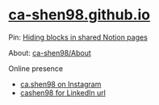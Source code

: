 # [ca-shen98.github.io](https://ca-shen98.github.io)

Pin: [Hiding blocks in shared Notion pages](https://www.notion.so/cashen98/A-sibling-of-https-www-notion-vip-create-global-blocks-37d75e8dc80e437d8ac4540287f01b72)

About: [ca-shen98/About](https://www.notion.so/cashen98/About-ad2724dd10344347a243c519b0fb6187)

Online presence
- [ca.shen98 on Instagram](https://instagram.com/ca.shen98)
- [cashen98 for LinkedIn url](http://linkedin.com/in/cashen98)
